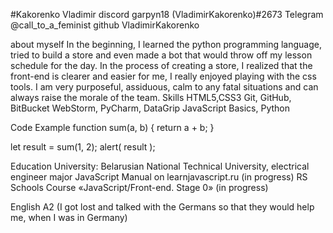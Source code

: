 #Kakorenko Vladimir
discord garpyn18 (VladimirKakorenko)#2673 Telegram @call_to_a_feminist github VladimirKakorenko

about myself
In the beginning, I learned the python programming language, tried to build a store and even made a bot that would throw off my lesson schedule for the day. In the process of creating a store, I realized that the front-end is clearer and easier for me, I really enjoyed playing with the css tools. I am very purposeful, assiduous, calm to any fatal situations and can always raise the morale of the team.
Skills
HTML5,CSS3 
Git, GitHub, BitBucket
WebStorm, PyCharm, DataGrip
JavaScript Basics, Python

Code Example
function sum(a, b) {
return a + b;
}

let result = sum(1, 2);
alert( result );

Education
University: Belarusian National Technical University, electrical engineer major
JavaScript Manual on learnjavascript.ru (in progress)
RS Schools Course «JavaScript/Front-end. Stage 0» (in progress)

English
A2 (I got lost and talked with the Germans so that they would help me, when I was in Germany)
